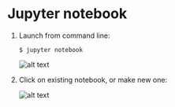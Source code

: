 # Jupyter notebook

1. Launch from command line: 

    ```
    $ jupyter notebook
    ```
    
    ![alt text](http://nbviewer.jupyter.org/github/jupyter/notebook/blob/master/docs/source/examples/Notebook/images/dashboard_files_tab.png "JNB dash")

2. Click on existing notebook, or make new one: 

    ![alt text](http://nbviewer.jupyter.org/github/jupyter/notebook/blob/master/docs/source/examples/Notebook/images/dashboard_files_tab_new.png "JNB new") 


